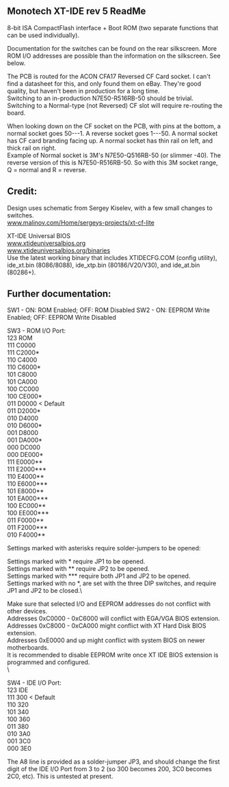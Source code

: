 Monotech XT-IDE rev 5 ReadMe
----------------------------

8-bit ISA CompactFlash interface + Boot ROM (two separate functions that can be used individually).

Documentation for the switches can be found on the rear silkscreen. More ROM I/O addresses are possible than the information on the silkscreen. See below.

The PCB is routed for the ACON CFA17 Reversed CF Card socket. I can't find a datasheet for this, and only found them on eBay. They're good quality, but haven't been in production for a long time.\
Switching to an in-production N7E50-R516RB-50 should be trivial. Switching to a Normal-type (not Reversed) CF slot will require re-routing the board.

When looking down on the CF socket on the PCB, with pins at the bottom, a normal socket goes 50---1. A reverse socket goes 1---50. A normal socket has CF card branding facing up. A normal socket has thin rail on left, and thick rail on right.\
Example of Normal socket is 3M's N7E50-Q516RB-50 (or slimmer -40). The reverse version of this is N7E50-R516RB-50. So with this 3M socket range, Q = normal and R = reverse.


Credit:
-------
Design uses schematic from Sergey Kiselev, with a few small changes to switches.\
www.malinov.com/Home/sergeys-projects/xt-cf-lite

XT-IDE Universal BIOS\
www.xtideuniversalbios.org  
www.xtideuniversalbios.org/binaries  
Use the latest working binary that includes XTIDECFG.COM (config utility), ide_xt.bin (8086/8088), ide_xtp.bin (80186/V20/V30), and ide_at.bin (80286+).




Further documentation:
----------------------

SW1 - ON: ROM Enabled; OFF: ROM Disabled
SW2 - ON: EEPROM Write Enabled; OFF: EEPROM Write Disabled

SW3 - ROM I/O Port:  
123 ROM  
111 C0000  
111 C2000*  
110 C4000  
110 C6000*  
101 C8000  
101 CA000  
100 CC000  
100 CE000*  
011 D0000 < Default  
011 D2000*  
010 D4000  
010 D6000*  
001 D8000  
001 DA000*  
000 DC000  
000 DE000*  
111 E0000**  
111 E2000***  
110 E4000**  
110 E6000***  
101 E8000**  
101 EA000***  
100 EC000**  
100 EE000***  
011 F0000**  
011 F2000***  
010 F4000**  

Settings marked with asterisks require solder-jumpers to be opened:

Settings marked with * require JP1 to be opened.\
Settings marked with ** require JP2 to be opened.\
Settings marked with *** require both JP1 and JP2 to be opened.\
Settings marked with no *, are set with the three DIP switches, and require JP1 and JP2 to be closed.\

Make sure that selected I/O and EEPROM addresses do not conflict with other devices.\
Addresses 0xC0000 - 0xC6000 will conflict with EGA/VGA BIOS extension.\
Addresses 0xC8000 - 0xCA000 might conflict with XT Hard Disk BIOS extension.\
Addresses 0xE0000 and up might conflict with system BIOS on newer motherboards.\
It is recommended to disable EEPROM write once XT IDE BIOS extension is programmed and configured.\
\


SW4 - IDE I/O Port:\
123 IDE  
111 300 < Default  
110 320  
101 340  
100 360  
011 380  
010 3A0  
001 3C0  
000 3E0  

The A8 line is provided as a solder-jumper JP3, and should change the first digit of the IDE I/O Port from 3 to 2 (so 300 becomes 200, 3C0 becomes 2C0, etc). This is untested at present.
